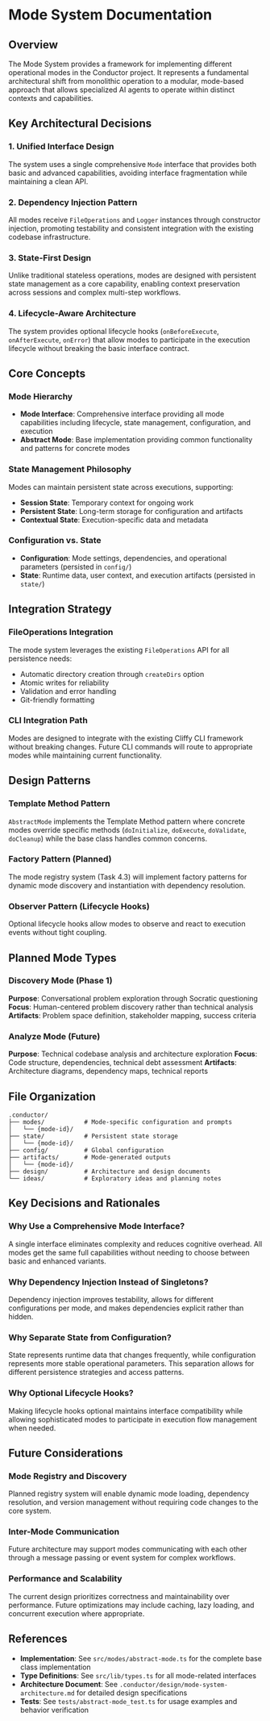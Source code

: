 # Mode System Documentation

## Overview

The Mode System provides a framework for implementing different operational modes in the Conductor project. It represents a fundamental architectural shift from monolithic operation to a modular, mode-based approach that allows specialized AI agents to operate within distinct contexts and capabilities.

## Key Architectural Decisions

### 1. **Unified Interface Design**

The system uses a single comprehensive `Mode` interface that provides both basic and advanced capabilities, avoiding interface fragmentation while maintaining a clean API.

### 2. **Dependency Injection Pattern**

All modes receive `FileOperations` and `Logger` instances through constructor injection, promoting testability and consistent integration with the existing codebase infrastructure.

### 3. **State-First Design**

Unlike traditional stateless operations, modes are designed with persistent state management as a core capability, enabling context preservation across sessions and complex multi-step workflows.

### 4. **Lifecycle-Aware Architecture**

The system provides optional lifecycle hooks (`onBeforeExecute`, `onAfterExecute`, `onError`) that allow modes to participate in the execution lifecycle without breaking the basic interface contract.

## Core Concepts

### Mode Hierarchy

- **Mode Interface**: Comprehensive interface providing all mode capabilities including lifecycle, state management, configuration, and execution
- **Abstract Mode**: Base implementation providing common functionality and patterns for concrete modes

### State Management Philosophy

Modes can maintain persistent state across executions, supporting:

- **Session State**: Temporary context for ongoing work
- **Persistent State**: Long-term storage for configuration and artifacts
- **Contextual State**: Execution-specific data and metadata

### Configuration vs. State

- **Configuration**: Mode settings, dependencies, and operational parameters (persisted in `config/`)
- **State**: Runtime data, user context, and execution artifacts (persisted in `state/`)

## Integration Strategy

### FileOperations Integration

The mode system leverages the existing `FileOperations` API for all persistence needs:

- Automatic directory creation through `createDirs` option
- Atomic writes for reliability
- Validation and error handling
- Git-friendly formatting

### CLI Integration Path

Modes are designed to integrate with the existing Cliffy CLI framework without breaking changes. Future CLI commands will route to appropriate modes while maintaining current functionality.

## Design Patterns

### Template Method Pattern

`AbstractMode` implements the Template Method pattern where concrete modes override specific methods (`doInitialize`, `doExecute`, `doValidate`, `doCleanup`) while the base class handles common concerns.

### Factory Pattern (Planned)

The mode registry system (Task 4.3) will implement factory patterns for dynamic mode discovery and instantiation with dependency resolution.

### Observer Pattern (Lifecycle Hooks)

Optional lifecycle hooks allow modes to observe and react to execution events without tight coupling.

## Planned Mode Types

### Discovery Mode (Phase 1)

**Purpose**: Conversational problem exploration through Socratic questioning
**Focus**: Human-centered problem discovery rather than technical analysis
**Artifacts**: Problem space definition, stakeholder mapping, success criteria

### Analyze Mode (Future)

**Purpose**: Technical codebase analysis and architecture exploration
**Focus**: Code structure, dependencies, technical debt assessment
**Artifacts**: Architecture diagrams, dependency maps, technical reports

## File Organization

```text
.conductor/
├── modes/           # Mode-specific configuration and prompts
│   └── {mode-id}/
├── state/           # Persistent state storage
│   └── {mode-id}/
├── config/          # Global configuration
├── artifacts/       # Mode-generated outputs
│   └── {mode-id}/
├── design/          # Architecture and design documents
└── ideas/           # Exploratory ideas and planning notes
```

## Key Decisions and Rationales

### Why Use a Comprehensive Mode Interface?

A single interface eliminates complexity and reduces cognitive overhead. All modes get the same full capabilities without needing to choose between basic and enhanced variants.

### Why Dependency Injection Instead of Singletons?

Dependency injection improves testability, allows for different configurations per mode, and makes dependencies explicit rather than hidden.

### Why Separate State from Configuration?

State represents runtime data that changes frequently, while configuration represents more stable operational parameters. This separation allows for different persistence strategies and access patterns.

### Why Optional Lifecycle Hooks?

Making lifecycle hooks optional maintains interface compatibility while allowing sophisticated modes to participate in execution flow management when needed.

## Future Considerations

### Mode Registry and Discovery

Planned registry system will enable dynamic mode loading, dependency resolution, and version management without requiring code changes to the core system.

### Inter-Mode Communication

Future architecture may support modes communicating with each other through a message passing or event system for complex workflows.

### Performance and Scalability

The current design prioritizes correctness and maintainability over performance. Future optimizations may include caching, lazy loading, and concurrent execution where appropriate.

## References

- **Implementation**: See `src/modes/abstract-mode.ts` for the complete base class implementation
- **Type Definitions**: See `src/lib/types.ts` for all mode-related interfaces
- **Architecture Document**: See `.conductor/design/mode-system-architecture.md` for detailed design specifications
- **Tests**: See `tests/abstract-mode_test.ts` for usage examples and behavior verification
